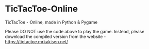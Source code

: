 # TicTacToe-Online
TicTacToe - Online, made in Python &amp; Pygame

Please DO NOT use the code above to play the game. Instead, please download the compiled version from the website - https://tictactoe.mrkakisen.net/
